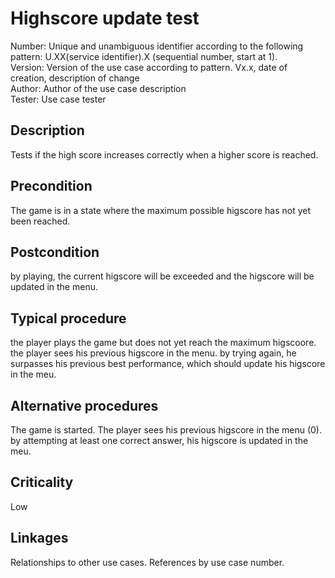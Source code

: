 # Highscore update test 

Number: Unique and unambiguous identifier according to the following
pattern:
U.XX(service identifier).X (sequential number, start
at 1).  
Version: Version of the use case according to pattern.
Vx.x, date of creation, description of change  
Author: Author of the use case description  
Tester: Use case tester

## Description

Tests if the high score increases correctly when a higher score is reached.

## Precondition

The game is in a state where the maximum possible higscore has not yet been reached.

## Postcondition

by playing, the current higscore will be exceeded and the higscore will be updated in the menu. 

## Typical procedure

the player plays the game but does not yet reach the maximum higscoore. the player sees his previous higscore in the menu. by trying again, he surpasses his previous best performance, which should update his higscore in the meu.

## Alternative procedures

The game is started. The player sees his previous higscore in the menu (0). by attempting at least one correct answer, his higscore is updated in the meu.

## Criticality

Low

## Linkages

Relationships to other use cases.
References by use case number.
